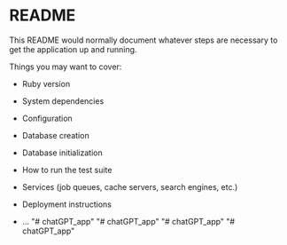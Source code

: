# README

This README would normally document whatever steps are necessary to get the
application up and running.

Things you may want to cover:

* Ruby version

* System dependencies

* Configuration

* Database creation

* Database initialization

* How to run the test suite

* Services (job queues, cache servers, search engines, etc.)

* Deployment instructions

* ...
"# chatGPT_app" 
"# chatGPT_app" 
"# chatGPT_app" 
"# chatGPT_app" 
